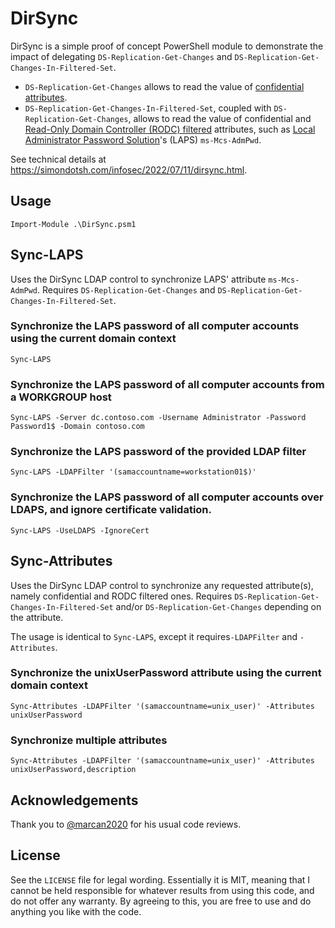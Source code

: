 # DirSync
DirSync is a simple proof of concept PowerShell module to demonstrate the impact of delegating `DS-Replication-Get-Changes` and `DS-Replication-Get-Changes-In-Filtered-Set`.

* `DS-Replication-Get-Changes` allows to read the value of [confidential attributes](https://docs.microsoft.com/en-us/troubleshoot/windows-server/windows-security/mark-attribute-as-confidential#summary).
* `DS-Replication-Get-Changes-In-Filtered-Set`, coupled with `DS-Replication-Get-Changes`, allows to read the value of confidential and [Read-Only Domain Controller (RODC) filtered](https://docs.microsoft.com/en-us/windows/win32/ad/rodc-and-active-directory-schema#rodc-filtered-attribute-set) attributes, such as [Local Administrator Password Solution](https://docs.microsoft.com/en-us/defender-for-identity/cas-isp-laps)'s (LAPS) `ms-Mcs-AdmPwd`.

See technical details at https://simondotsh.com/infosec/2022/07/11/dirsync.html.

## Usage
`Import-Module .\DirSync.psm1`

## Sync-LAPS
Uses the DirSync LDAP control to synchronize LAPS' attribute `ms-Mcs-AdmPwd`. Requires `DS-Replication-Get-Changes` and `DS-Replication-Get-Changes-In-Filtered-Set`.

### Synchronize the LAPS password of all computer accounts using the current domain context
`Sync-LAPS`

### Synchronize the LAPS password of all computer accounts from a WORKGROUP host
`Sync-LAPS -Server dc.contoso.com -Username Administrator -Password Password1$ -Domain contoso.com`

### Synchronize the LAPS password of the provided LDAP filter
`Sync-LAPS -LDAPFilter '(samaccountname=workstation01$)'`

### Synchronize the LAPS password of all computer accounts over LDAPS, and ignore certificate validation.
`Sync-LAPS -UseLDAPS -IgnoreCert`

## Sync-Attributes
Uses the DirSync LDAP control to synchronize any requested attribute(s), namely confidential and RODC filtered ones. Requires `DS-Replication-Get-Changes-In-Filtered-Set` and/or `DS-Replication-Get-Changes` depending on the attribute.

The usage is identical to `Sync-LAPS`, except it requires`-LDAPFilter` and `-Attributes`.

### Synchronize the unixUserPassword attribute using the current domain context
`Sync-Attributes -LDAPFilter '(samaccountname=unix_user)' -Attributes unixUserPassword`

### Synchronize multiple attributes
`Sync-Attributes -LDAPFilter '(samaccountname=unix_user)' -Attributes unixUserPassword,description`

## Acknowledgements
Thank you to [@marcan2020](https://twitter.com/marcan2020) for his usual code reviews.

## License
See the `LICENSE` file for legal wording. Essentially it is MIT, meaning that I cannot be held responsible for whatever results from using this code, and do not offer any warranty. By agreeing to this, you are free to use and do anything you like with the code.